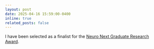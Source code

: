 ```yaml
---
layout: post
date: 2025-04-16 15:59:00-0400
inline: true
related_posts: false
---
```



I have been selected as a finalist for the [Neuro Next Graduate Research Award](https://neuro.gatech.edu/funding).

